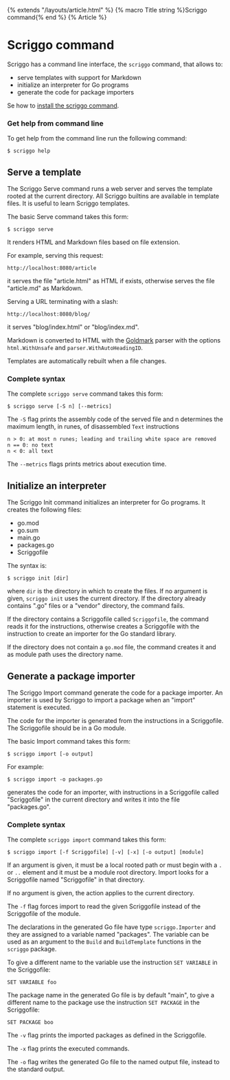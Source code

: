 {% extends "/layouts/article.html" %}
{% macro Title string %}Scriggo command{% end %}
{% Article %}

# Scriggo command

Scriggo has a command line interface, the `scriggo` command, that allows to:

* serve templates with support for Markdown
* initialize an interpreter for Go programs
* generate the code for package importers

Se how to <a href="/install">install the scriggo command</a>.

### Get help from command line

To get help from the command line run the following command:

```
$ scriggo help
```

## Serve a template

The Scriggo Serve command runs a web server and serves the template rooted at the current directory.
All Scriggo builtins are available in template files. It is useful to learn Scriggo templates.

The basic Serve command takes this form:

```
$ scriggo serve
```

It renders HTML and Markdown files based on file extension.

For example, serving this request:

    http://localhost:8080/article

it serves the file "article.html" as HTML if exists, otherwise serves the file "article.md" as Markdown.

Serving a URL terminating with a slash:

    http://localhost:8080/blog/

it serves "blog/index.html" or "blog/index.md". 

Markdown is converted to HTML with the [Goldmark](https://github.com/yuin/goldmark) parser with the options
`html.WithUnsafe` and `parser.WithAutoHeadingID`.

Templates are automatically rebuilt when a file changes.

### Complete syntax

The complete `scriggo serve` command takes this form:

```
$ scriggo serve [-S n] [--metrics] 
```

The `-S` flag prints the assembly code of the served file and n determines the maximum length, in runes, of
disassembled `Text` instructions

    n > 0: at most n runes; leading and trailing white space are removed
    n == 0: no text
    n < 0: all text

The `--metrics` flags prints metrics about execution time.

## Initialize an interpreter

The Scriggo Init command initializes an interpreter for Go programs. It creates the following files:

* go.mod
* go.sum
* main.go
* packages.go
* Scriggofile

The syntax is: 

```
$ scriggo init [dir]
```

where `dir` is the directory in which to create the files. If no argument is given, `scriggo init` uses the current directory.
If the directory already contains ".go" files or a "vendor" directory, the command fails. 

If the directory contains a Scriggofile called `Scriggofile`, the command reads it for the instructions, otherwise creates
a Scriggofile with the instruction to create an importer for the Go standard library.

If the directory does not contain a `go.mod` file, the command creates it and as module path uses the directory name.

## Generate a package importer

The Scriggo Import command generate the code for a package importer. An importer is used by Scriggo to import a package
when an "import" statement is executed.

The code for the importer is generated from the instructions in a Scriggofile. The Scriggofile should be in a Go module.

The basic Import command takes this form:

```
$ scriggo import [-o output]
```

For example:

```
$ scriggo import -o packages.go
```

generates the code for an importer, with instructions in a Scriggofile called "Scriggofile" in the current directory
and writes it into the file "packages.go".

### Complete syntax

The complete `scriggo import` command takes this form:

```
$ scriggo import [-f Scriggofile] [-v] [-x] [-o output] [module]
```

If an argument is given, it must be a local rooted path or must begin with a `.` or `..` element and it must be a module
root directory. Import looks for a Scriggofile named "Scriggofile" in that directory.

If no argument is given, the action applies to the current directory.

The `-f` flag forces import to read the given Scriggofile instead of the Scriggofile of the module.

The declarations in the generated Go file have type `scriggo.Importer` and they are assigned to a variable named
"packages". The variable can be used as an argument to the `Build` and `BuildTemplate` functions in the `scriggo` package.

To give a different name to the variable use the instruction `SET VARIABLE` in the Scriggofile:

    SET VARIABLE foo

The package name in the generated Go file is by default "main", to give a different name to the package use the
instruction `SET PACKAGE` in the Scriggofile:

    SET PACKAGE boo

The `-v` flag prints the imported packages as defined in the Scriggofile.

The `-x` flag prints the executed commands.

The `-o` flag writes the generated Go file to the named output file, instead to the standard output.

